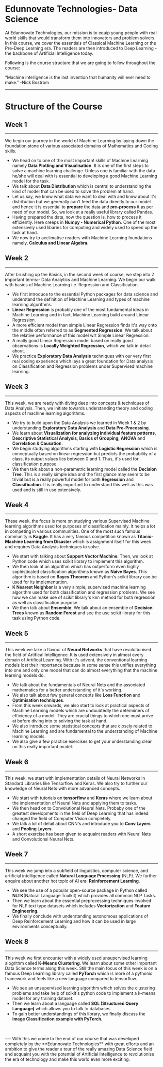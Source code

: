 # Edunnovate Technologies- Data Science
At Edunnovate Technologies, our mission is to equip young people with real world skills that would transform them into innovators and problem solvers. In this course, we cover the essentials of Classical Machine Learning or the Pre-Deep Learning era. The readers are then introduced to Deep Learning - the backbone of Artificial Intelligence today.

Following is the course structure that we are going to follow throughout the course:


“Machine intelligence is the last invention that humanity will ever need to make.”    -Nick Bostrom
***
# Structure of the Course

## Week 1
***
We begin our journey in the world of Machine Learning by laying down the foundation stone of various associated domains of Mathematics and Coding skills. 

* We head on to one of the most important skills of Machine Learning namely **Data Plotting and Visualisation**. It is one of the first steps to solve a machine learning challenge. Unless one is familiar with the data he/she will deal with is essential to developing a good Machine Learning model for the task. 
* We talk about **Data Distribution** which is central to understanding the kind of model that can be used to solve the problem at hand.
* Let us say, we know what data we want to deal with and know about it's distribution but we generally can't feed the data directly to our model and hence it is essential to **prepare** the data and **pre-process** it as per need of our model. So, we look at a really useful library called Pandas.
* Having prepared the data, now the question is, how to process it efficiently. Here creeps in **Numpy - Numerical Python**. One of the most extensively used libaries for computing and widely used to speed up the task at hand.
* We now try to acclimatise readers with Machine Learning foundations namely, **Calculus and Linear Algebra**.

## Week 2
***
After brushing up the Basics, in the second week of course, we step into 2 important terms:- Data Analytics and Machine Learning. We begin our walk with basics of Machine Learning i.e. Regression and Classification. 

* We first introduce to the essential Python packages for data science and understand the definition of Machine Learning and types of machine learning algorithms. 
* **Linear Regression** is probably one of the most fundamental ideas in Machine Learning and in fact, Machine Learning build around Linear Regression.
* A more efficient model than simple Linear Regression finds it's way onto the middle often referred to as **Segmented Regression**. We talk about the relative performance of this model wrt Simple Linear Regression. 
* A really good Linear Regression model based on really good observations is **Locally Weighted Regression**, which we talk in detail about.
* We practice **Exploratory Data Analysis** techniques with our very first real coding experience which lays a great foundation for Data analysis on Classification and Regression problems under Supervised machine learning.

## Week 3
***
This week, we are ready with diving deep into concepts & techniques of Data Analysis. Then, we initiate towards understanding theory and coding aspects of machine learning algorithms.

* We try to build upon the Data Analysis we learned in Week 1 & 2 by understanding **Exploratory Data Analysis** and **Data Pre-Processing**.
* We learn about **Visualization for analyzing individual feature patterns**, **Descriptive Statistical Analysis**, **Basics of Grouping**, **ANOVA** and **Correlation & Causation**.
* We begin studying algorithms starting with **Logistic Regression** which is conceptually based on linear regression but predicts the probability of a class, its output values lies between 0 and 1. Thus, it's used for classification purpose.
* We then talk about a non-parametric learning model called the **Decision Tree**. This is a really simple idea and the first glance may seem to be trivial but is a really powerful model for both **Regression** and **Classification**. It is really important to understand this well as this was used and is still in use extensively.

## Week 4
---
These week, the focus is more on studying various Supervised Machine learning algorithms used for purposes of classification mainly. It helps a lot in competing in various communities. One of the most such famous community is **Kaggle**. It has a very famous competition known as **Titanic-Machine Learning from Disaster** which is assignment itself for this week and requires Data Analysis techniques to solve. 

* We start with talking about **Support Vector Machine**. Then, we look at Python code which uses scikit library to implement this algorithm.
* We then look at an algorithm which has outperform even highly sophisticated classification algorithms known as **Naive Bayes**. This algorithm is based on **Bayes Theorem** and Python's scikit library can be used for its implementation.
* **K Nearest Neighbor** is a very simple, supervised machine learning algorithm used for both classification and regression problems. We see how we can make use of scikit library's knn method for both regression as well as classification purpose.
* We then talk about **Ensemble**. We talk about an ensemble of **Decision Trees** known as **Random Forest** and see the use scikit library for this task using Python code.
 
## Week 5
---
This week we take a flavour of **Neural Networks** that have revolutionised the field of Artifical Intelligence. It is used extensively in almost every domain of Artifical Learning. With it's advent, the conventional learning models lost their importance because in some sense this unifies everything into one and only one model that can do almost everything that the machine learning models do.

* We talk about the fundamentals of Neural Nets and the associated mathematics for a better understanding of it's working.
* We also talk about few general concepts like **Loss Function** and **Optimisation techniques**.
* From this week onwards, we also start to look at practical aspects of Machine Learning models which are undoubtedly the determiners of efficiency of a model. They are crucial things to which one must arrive at before diving into to solving the task at hand.
* We also introduce some statistical concepts that are closely related to Machine Learning and are fundamental to the understanding of Machine learning models.
* We also give a few practice exercises to get your understanding clear on this really important model.
## Week 6
---
This week, we start with implementation details of Neural Networks in Standard Libraries like Tensorflow and Keras. We also try to further our knowledge of Neural Nets with more advanced concepts.

* We start with tutorials on **tensorflow** and **Keras** where we learn about the implementation of Neural Nets and applying them to tasks.
* We then head on to Convolutional Neural Nets. Probaby one of the greatest developments in the field of Deep Learning that has indeed changed the field of Computer Vision completely. 
* We talk a lot of detail about CNN's and introduce you to **Conv Layers** and **Pooling Layers**.
* A short exercise has been given to acquaint readers with Neural Nets and Convolutional Neural Nets.
## Week 7
---
This week we jump into a subfield of linguistics, computer science, and artificial intelligence called **Natural Language Processing** (NLP). We further enquire about another hot topic of AI era: **Reinforcement Learning**.

* We see the use of a popular open-source package in Python called **NLTK**(Natural Language Toolkit) which provides all common NLP Tasks. 
* Then we learn about the essential preprocessing techniques involved for NLP text type datasets which includes **Vectorization** and **Feature Engineering**.
* We finally conclude with understanding autonomous applications of Deep Reinforcement Learning and how it can be used in large environments conceptually.
 
## Week 8
---
This week we first encounter with a widely used unsupervised learning alogrithm called **K-Means Clustering**. We learn about some other important Data Science terms along this week. Still the main focus of this week is on a famous Deep Learning library called **PyTorch** which is more of a pythonic framework and feels like a new language compared to tensorflow.

* We see an unsupervised learning algorithm which solves the clustering problems and take help of scikit's python code to implement a k-means model for any training dataset.
* Then we learn about a language called **SQL (Structured Query Language)** which allows you to talk to databases.
* To gain better understandings of this library, we finally discuss the **Image Classification example with PyTorch**.
<br/>
<br/>
---
With this we come to the end of our course that was developed completely by the **Edunnovate Technologies** with great efforts and an ambition to give the reader a tour of the really amazing Data Science field and acquaint you with the potential of Artificial Intelligence to revolutionise the era of technology and make this world even more exciting.
